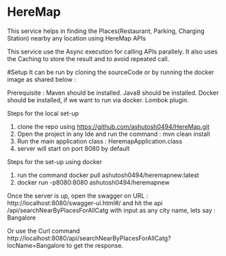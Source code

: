 # HereMap
This service helps in finding the Places(Restaurant, Parking, Charging Station) nearby any location using HereMap APIs

This service use the Async execution for calling APIs parallely.
It also uses the Caching to store the result and to avoid repeated call.

#Setup
It can be run by cloning the sourceCode or by running the docker image as shared below :

Prerequisite   :
Maven should be installed.
Java8 should be installed.
Docker should be installed, if we want to run via docker.
Lombok plugin.

Steps for the local set-up
1. clone the repo using https://github.com/ashutosh0494/HereMap.git
2. Open the project in any Ide and run the command : mvn clean install
3. Run the main application class : HeremapApplication.class
4. server will start on port 8080 by default

Steps for the set-up using docker 
1. run the command docker pull ashutosh0494/heremapnew:latest   
2. docker run -p8080:8080 ashutosh0494/heremapnew  

Once the server  is up, open the swagger on URL : http://localhost:8080/swagger-ui.html#/
and hit the api  /api/searchNearByPlacesForAllCatg with input as any city name, lets say : Bangalore

Or use the Curl command http://localhost:8080/api/searchNearByPlacesForAllCatg?locName=Bangalore to get the response.